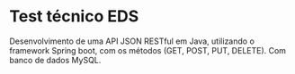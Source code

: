 # Test técnico EDS
Desenvolvimento de uma API JSON RESTful em Java, utilizando o framework Spring boot, com os métodos (GET, POST, PUT, DELETE). 
Com banco de dados MySQL.
